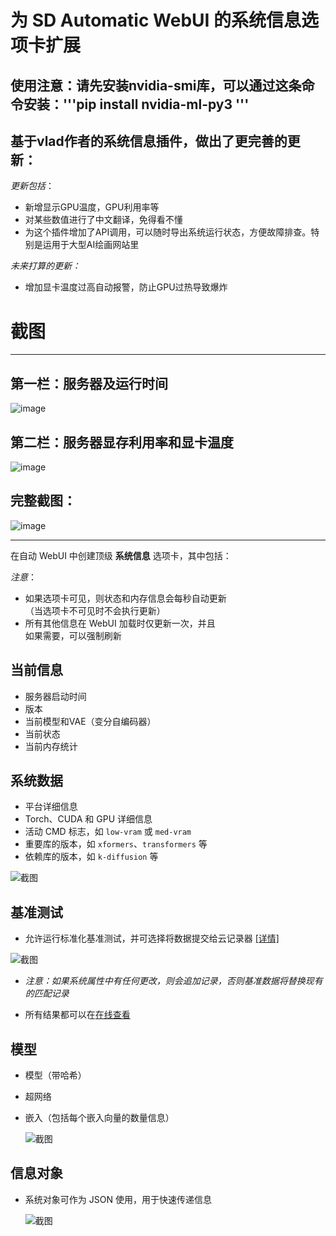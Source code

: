 # 为 SD Automatic WebUI 的系统信息选项卡扩展
## 使用注意：请先安装nvidia-smi库，可以通过这条命令安装：'''pip install nvidia-ml-py3 '''
## 基于vlad作者的系统信息插件，做出了更完善的更新：

*更新包括*：
 - 新增显示GPU温度，GPU利用率等
 - 对某些数值进行了中文翻译，免得看不懂
 - 为这个插件增加了API调用，可以随时导出系统运行状态，方便故障排查。特别是运用于大型AI绘画网站里

   
*未来打算的更新：*

  - 增加显卡温度过高自动报警，防止GPU过热导致爆炸

# 截图
---
## 第一栏：服务器及运行时间
![image](https://github.com/2575044704/sd-extension-system-info/assets/19410065/6de11e09-092a-4607-97c6-fd064aae5e0a)
## 第二栏：服务器显存利用率和显卡温度
![image](https://github.com/2575044704/sd-extension-system-info/assets/19410065/de99816a-2332-4ca1-b5c0-cebf49cee052)
## 完整截图：
![image](https://github.com/2575044704/sd-extension-system-info/assets/19410065/763dd1b8-889e-4361-b4a9-e3a4f0790153)

---


  
在自动 WebUI 中创建顶级 **系统信息** 选项卡，其中包括：

*注意*：

- 如果选项卡可见，则状态和内存信息会每秒自动更新  
  （当选项卡不可见时不会执行更新）  
- 所有其他信息在 WebUI 加载时仅更新一次，并且  
  如果需要，可以强制刷新  

## 当前信息

- 服务器启动时间
- 版本
- 当前模型和VAE（变分自编码器）
- 当前状态
- 当前内存统计

## 系统数据

- 平台详细信息
- Torch、CUDA 和 GPU 详细信息
- 活动 CMD 标志，如 `low-vram` 或 `med-vram`
- 重要库的版本，如 `xformers`、`transformers` 等
- 依赖库的版本，如 `k-diffusion` 等

![截图](system-info.jpg)

## 基准测试

- 允许运行标准化基准测试，并可选择将数据提交给云记录器 [[详情]](pages/README.md)

![截图](benchmark.jpg)

- *注意：如果系统属性中有任何更改，则会追加记录，否则基准数据将替换现有的匹配记录*

- 所有结果都可以在[在线查看](https://vladmandic.github.io/sd-extension-system-info/pages/benchmark.html)

## 模型

- 模型（带哈希）
- 超网络
- 嵌入（包括每个嵌入向量的数量信息）

  ![截图](system-info-models.jpg)

## 信息对象

- 系统对象可作为 JSON 使用，用于快速传递信息

  ![截图](system-info-json.jpg)

